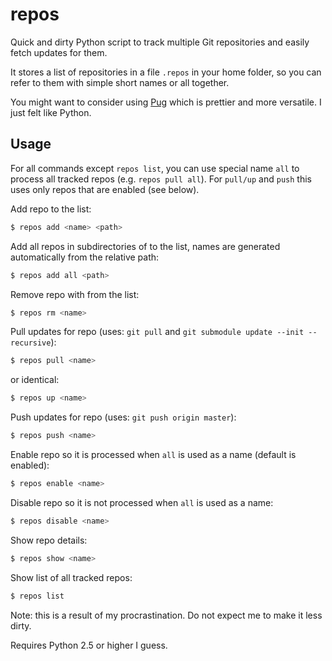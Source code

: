 # repos

Quick and dirty Python script to track multiple Git repositories and easily fetch updates for them.

It stores a list of repositories in a file `.repos` in your home folder, so you can refer to them with simple short names or all together.

You might want to consider using [Pug](https://github.com/ashur/pug) which is prettier and more versatile. I just felt like Python.


## Usage

For all commands except `repos list`, you can use special name `all` to process all tracked repos (e.g. `repos pull all`). For `pull/up` and `push` this uses only repos that are enabled (see below).

Add repo to the list:

``` bash
$ repos add <name> <path>
```

Add all repos in subdirectories of <path> to the list, names are generated automatically from the relative path:

``` bash
$ repos add all <path>
```

Remove repo with <name> from the list:

``` bash
$ repos rm <name>
```

Pull updates for repo <name> (uses: `git pull` and `git submodule update --init --recursive`):

``` bash
$ repos pull <name>
```

or identical:

``` bash
$ repos up <name>
```

Push updates for repo <name> (uses: `git push origin master`):

``` bash
$ repos push <name>
```

Enable repo so it is processed when `all` is used as a name (default is enabled):

``` bash
$ repos enable <name>
```

Disable repo so it is not processed when `all` is used as a name:

``` bash
$ repos disable <name>
```

Show repo details:

``` bash
$ repos show <name>
```

Show list of all tracked repos:

``` bash
$ repos list
```

Note: this is a result of my procrastination. Do not expect me to make it less dirty.

Requires Python 2.5 or higher I guess.
